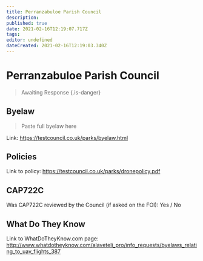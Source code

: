 ```yaml
---
title: Perranzabuloe Parish Council
description: 
published: true
date: 2021-02-16T12:19:07.717Z
tags: 
editor: undefined
dateCreated: 2021-02-16T12:19:03.340Z
---
```


# Perranzabuloe Parish Council
>  Awaiting Response
> {.is-danger}

## Byelaw
> Paste full byelaw here

Link:
https://testcouncil.co.uk/parks/byelaw.html

## Policies
Link to policy:
https://testcouncil.co.uk/parks/dronepolicy.pdf

## CAP722C

Was CAP722C reviewed by the Council (if asked on the FOI): Yes / No

## What Do They Know

Link to WhatDoTheyKnow.com page:
http://www.whatdotheyknow.com/alaveteli_pro/info_requests/byelaws_relating_to_uav_flights_387


